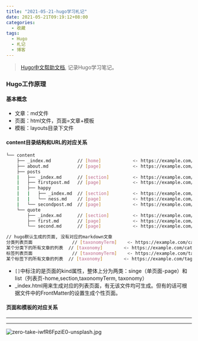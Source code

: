 ```yaml
---
title: "2021-05-21-hugo学习札记"
date: 2021-05-21T09:19:12+08:00
categories:
  - 收藏
tags:
  - Hugo
  - 札记
  - 博客
---
```

> [Hugo中文帮助文档](https://hugo.aiaide.com/), 记录Hugo学习笔记。

<!--more-->

### Hugo工作原理
#### 基本概念
- 文章：md文件
- 页面：html文件，页面=文章+模板
- 模板：layouts目录下文件

#### content目录结构和URL的对应关系
```bash
└── content
    ├── _index.md          // [home]            <- https://example.com/ **
    ├── about.md           // [page]            <- https://example.com/about/
    ├── posts               
    |   ├── _index.md      // [section]         <- https://example.com/posts/ **         
    |   ├── firstpost.md   // [page]            <- https://example.com/posts/firstpost/
    |   ├── happy           
    |   |   ├── _index.md  // [section]         <- https://example.com/posts/happy/ **
    |   |   └── ness.md    // [page]            <- https://example.com/posts/happy/ness/
    |   └── secondpost.md  // [page]            <- https://example.com/posts/secondpost/
    └── quote   
        ├── _index.md      // [section]         <- https://example.com/quote/ **           
        ├── first.md       // [page]            <- https://example.com/quote/first/
        └── second.md      // [page]            <- https://example.com/quote/second/

// hugo默认生成的页面, 没有对应的markdown文章
分类列表页面               // [taxonomyTerm]    <- https://example.com/categories/  **
某个分类下的所有文章的列表  // [taxonomy]        <- https://example.com/categories/one-category  **
标签列表页面               // [taxonomyTerm]    <- https://example.com/tags/  **
某个标签下的所有文章的列表  // [taxonomy]        <- https://example.com/tags/one-tag  **
```
- `[]`中标注的是页面的kind属性，整体上分为两类：singe（单页面-page）和list（列表页-home,section,taxonomyTerm, taxonomy）
- _index.html用来生成对应的列表页面，有无该文件均可生成。但有的话可根据文件中的FrontMatter的设置生成个性页面。

#### 页面和模板的对应关系



------------

<!-- content -->

---

<!-- pic -->
![zero-take-iwfR6FpziE0-unsplash.jpg](https://img.maocdn.cn/img/2021/05/21/zero-take-iwfR6FpziE0-unsplash.jpg)